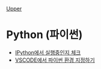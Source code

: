 [Upper](../index.md)

# Python (파이썬)

- [IPython에서 실행중인지 체크](is_running_on_ipython.md)
- [VSCODE에서 파이썬 환경 지정하기](python_env_for_vscode.md)

